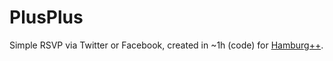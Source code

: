 # PlusPlus

Simple RSVP via Twitter or Facebook, created in ~1h (code) for [Hamburg++](http://hamburg-plusplus.de/).
